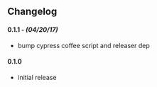 

## Changelog

#### 0.1.1 - *(04/20/17)*
- bump cypress coffee script and releaser dep

#### 0.1.0
- initial release
